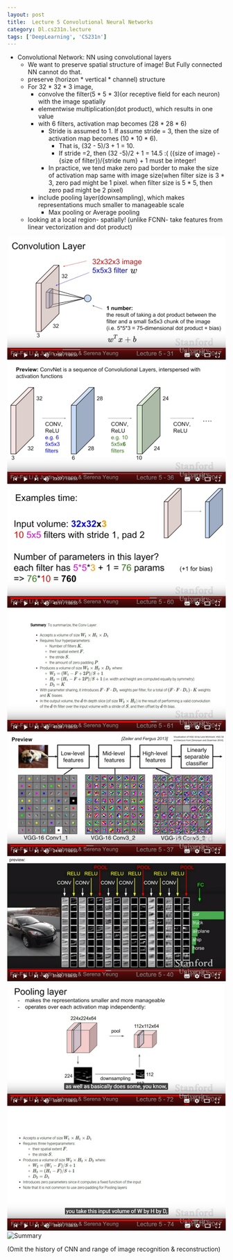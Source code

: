 ```yaml
---
layout: post
title:  Lecture 5 Convolutional Neural Networks
category: Dl.cs231n.lecture
tags: ['DeepLearning', 'CS231n']
---
```


- Convolutional Network: NN using convolutional layers
  - We want to preserve spatial structure of image! But Fully connected NN cannot do that.
  - preserve (horizon * vertical * channel) structure
  - For 32 * 32 * 3 image,
    - convolve the filter(5 * 5 * 3)(or receptive field for each neuron) with the image spatially
    - elementwise multiplication(dot product), which results in one value
    - with 6 filters, activation map becomes (28 * 28 * 6)
      - Stride is assumed to 1. If assume stride = 3, then the size of activation map becomes (10 * 10 * 6).
        - That is, (32 - 5)/3 + 1 = 10.
        - If stride =2, then (32 -5)/2 + 1 = 14.5  :(  ({size of image} - {size of filter})/{stride num} + 1 must be integer!
      - In practice, we tend make zero pad border to make the size of activation map same with image size(when filter size is 3 * 3, zero pad might be 1 pixel. when filter size is 5 * 5, then zero pad might be 2 pixel)
    - include pooling layer(downsampling), which makes representations much smaller to manageable scale
      - Max pooling or Average pooling
  - looking at a local region- spatially! (unlike FCNN- take features from linear vectorization and dot product)

![Convoluiton Layer](/public/img/cs231n/lec5.conv_layer.PNG)
![Stack of Convoluiton Layer](/public/img/cs231n/lec5.stack_of_conv_layers.PNG)
![Number of Parameters](/public/img/cs231n/lec5.num_of_params_in_conv_layer.PNG)
![Convoluiton Layer Summary](/public/img/cs231n/lec5.conv_layer_summary.PNG)
![Visualization of Convoluiton Layer](/public/img/cs231n/lec5.visualization_of_conv_layer.PNG)
![Result of Convolutional Layer](/public/img/cs231n/lec5.result_of_convnet.PNG)
![Pooling Layer](/public/img/cs231n/lec5.pooling_layer.PNG)
![Pooling Layer Summary](/public/img/cs231n/lec5.pooling_layer_summary.PNG)
![Summary](/public/img/cs231n/lec5.summary_and_trend.PNG)

(Omit the history of CNN and range of image recognition & reconstruction)

